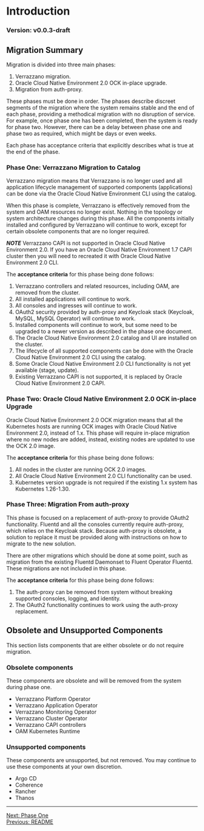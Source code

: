 # Introduction

### Version: v0.0.3-draft

## Migration Summary

Migration is divided into three main phases:
1. Verrazzano migration.
2. Oracle Cloud Native Environment 2.0 OCK in-place upgrade.
3. Migration from auth-proxy.

These phases must be done in order. The phases describe discreet segments of the migration where the system remains
stable and the end of each phase, providing a methodical migration with no disruption of service.  For example, 
once phase one has been completed, then the system is ready for phase two. However, there can be a delay between 
phase one and phase two as required, which might be days or even weeks.

Each phase has acceptance criteria that explicitly describes what is true at the end of the phase.

### Phase One: Verrazzano Migration to Catalog
Verrazzano migration means that Verrazzano is no longer used and all application lifecycle management of supported
components (applications) can be done via the Oracle Cloud Native Environment CLI using the catalog.

When this phase is complete, Verrazzano is effectively removed from the system and OAM resources no longer exist.
Nothing in the topology or system architecture changes during this phase. All the components initially installed
and configured by Verrazzano will continue to work, except for certain obsolete components that are no longer required.

***NOTE***
Verrazzano CAPI is not supported in Oracle Cloud Native Environment 2.0. If you have an Oracle Cloud Native Environment 1.7 CAPI
cluster then you will need to recreated it with Oracle Cloud Native Environment 2.0 CLI.

The **acceptance criteria** for this phase being done follows:
 
1. Verrazzano controllers and related resources, including OAM, are removed from the cluster.
2. All installed applications will continue to work.
3. All consoles and ingresses will continue to work.
4. OAuth2 security provided by auth-proxy and Keycloak stack (Keycloak, MySQL, MySQL Operator) will continue to work.
5. Installed components will continue to work, but some need to be upgraded to a newer version as described in the phase one document.
6. The Oracle Cloud Native Environment 2.0 catalog and UI are installed on the cluster.
7. The lifecycle of all supported components can be done with the Oracle Cloud Native Environment 2.0 CLI using the catalog.
8. Some Oracle Cloud Native Environment 2.0 CLI functionality is not yet available (stage, update).
9. Existing Verrazzano CAPI is not supported, it is replaced by Oracle Cloud Native Environment 2.0 CAPI.

### Phase Two: Oracle Cloud Native Environment 2.0 OCK in-place Upgrade
Oracle Cloud Native Environment 2.0 OCK migration means that all the Kubernetes hosts are running OCK images with Oracle Cloud Native Environment 2.0, instead of 1.x. 
This phase will require in-place migration where no new nodes are added, instead, existing nodes are updated to use the OCK 2.0 image.

The **acceptance criteria** for this phase being done follows:

1. All nodes in the cluster are running OCK 2.0 images.
2. All Oracle Cloud Native Environment 2.0 CLI functionality can be used.
3. Kubernetes version upgrade is not required if the existing 1.x system has Kubernetes 1.26-1.30.

###  Phase Three: Migration From auth-proxy
This phase is focused on a replacement of auth-proxy to provide OAuth2 functionality.
Fluentd and all the consoles currently require auth-proxy, which relies 
on the Keycloak stack. Because auth-proxy is obsolete, a solution to replace it must
be provided along with instructions on how to migrate to the new solution.

There are other migrations which should be done at some point, such as migration from the existing 
Fluentd Daemonset to Fluent Operator Fluentd.  These migrations are not included in this phase.

The **acceptance criteria** for this phase being done follows:

1. The auth-proxy can be removed from system without breaking supported consoles, logging, and identity.
2. The OAuth2 functionality continues to work using the auth-proxy replacement.

## Obsolete and Unsupported Components
This section lists components that are either obsolete or do not require migration.

### Obsolete components 
These components are obsolete and will be removed from the system during phase one.

* Verrazzano Platform Operator
* Verrazzano Application Operator
* Verrazzano Monitoring Operator
* Verrazzano Cluster Operator
* Verrazzano CAPI controllers
* OAM Kubernetes Runtime

### Unsupported components
These components are unsupported, but not removed.
You may continue to use these components at your own discretion.

* Argo CD
* Coherence
* Rancher
* Thanos

---
[Next: Phase One](./phase1/phase1.md)  
[Previous: README](./README.md)